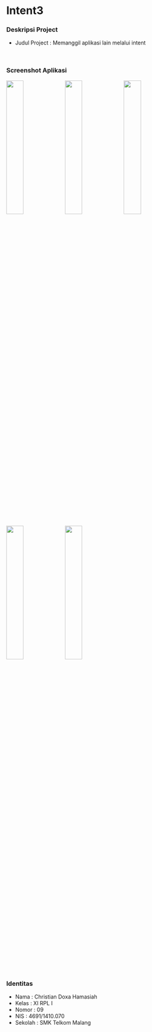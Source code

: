 # Intent3
### Deskripsi Project
- Judul Project : Memanggil aplikasi lain melalui intent
<br>

### Screenshot Aplikasi
<img src="https://github.com/zhergiuz/Intent3/blob/master/1.png" width="30%" height="30%">
<img src="https://github.com/zhergiuz/Intent3/blob/master/2.png" width="30%" height="30%">
<img src="https://github.com/zhergiuz/Intent3/blob/master/3.png" width="30%" height="30%">
<img src="https://github.com/zhergiuz/Intent3/blob/master/4.png" width="30%" height="30%">
<img src="https://github.com/zhergiuz/Intent3/blob/master/5.png" width="30%" height="30%">
<br>

### Identitas
- Nama  : Christian Doxa Hamasiah
- Kelas : XI RPL I
- Nomor : 09
- NIS   : 4691/1410.070
- Sekolah  : SMK Telkom Malang
